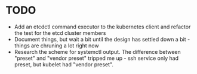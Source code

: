 # TODO

- Add an etcdctl command executor to the kubernetes client and refactor the test
  for the etcd cluster members
- Document things, but wait a bit until the design has settled down a bit -
  things are chruning a lot right now
- Research the scheme for systemctl output. The difference between "preset" and
  "vendor preset" tripped me up - ssh service only had preset, but kubelet had
  "vendor preset".
